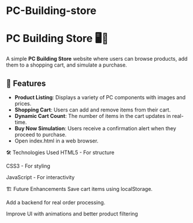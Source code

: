 # PC-Building-store
# PC Building Store 🖥️🛒

A simple **PC Building Store** website where users can browse products, add them to a shopping cart, and simulate a purchase.

## 🚀 Features
- **Product Listing**: Displays a variety of PC components with images and prices.
- **Shopping Cart**: Users can add and remove items from their cart.
- **Dynamic Cart Count**: The number of items in the cart updates in real-time.
- **Buy Now Simulation**: Users receive a confirmation alert when they proceed to purchase.
- Open index.html in a web browser.

🛠 Technologies Used
HTML5 - For structure

CSS3 - For styling

JavaScript - For interactivity

🏗 Future Enhancements
Save cart items using localStorage.

Add a backend for real order processing.

Improve UI with animations and better product filtering
